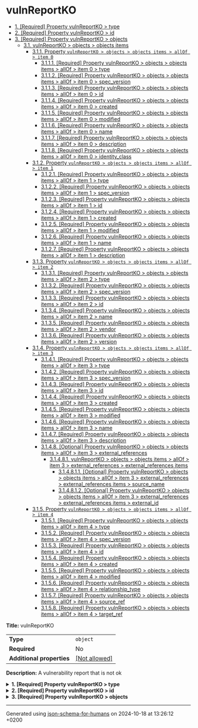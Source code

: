 # vulnReportKO

- [1. [Required] Property vulnReportKO > type](#type)
- [2. [Required] Property vulnReportKO > id](#id)
- [3. [Required] Property vulnReportKO > objects](#objects)
  - [3.1. vulnReportKO > objects > objects items](#autogenerated_heading_2)
    - [3.1.1. Property `vulnReportKO > objects > objects items > allOf > item 0`](#objects_items_allOf_i0)
      - [3.1.1.1. [Required] Property vulnReportKO > objects > objects items > allOf > item 0 > type](#objects_items_allOf_i0_type)
      - [3.1.1.2. [Required] Property vulnReportKO > objects > objects items > allOf > item 0 > spec_version](#objects_items_allOf_i0_spec_version)
      - [3.1.1.3. [Required] Property vulnReportKO > objects > objects items > allOf > item 0 > id](#objects_items_allOf_i0_id)
      - [3.1.1.4. [Required] Property vulnReportKO > objects > objects items > allOf > item 0 > created](#objects_items_allOf_i0_created)
      - [3.1.1.5. [Required] Property vulnReportKO > objects > objects items > allOf > item 0 > modified](#objects_items_allOf_i0_modified)
      - [3.1.1.6. [Required] Property vulnReportKO > objects > objects items > allOf > item 0 > name](#objects_items_allOf_i0_name)
      - [3.1.1.7. [Required] Property vulnReportKO > objects > objects items > allOf > item 0 > description](#objects_items_allOf_i0_description)
      - [3.1.1.8. [Required] Property vulnReportKO > objects > objects items > allOf > item 0 > identity_class](#objects_items_allOf_i0_identity_class)
    - [3.1.2. Property `vulnReportKO > objects > objects items > allOf > item 1`](#objects_items_allOf_i1)
      - [3.1.2.1. [Required] Property vulnReportKO > objects > objects items > allOf > item 1 > type](#objects_items_allOf_i1_type)
      - [3.1.2.2. [Required] Property vulnReportKO > objects > objects items > allOf > item 1 > spec_version](#objects_items_allOf_i1_spec_version)
      - [3.1.2.3. [Required] Property vulnReportKO > objects > objects items > allOf > item 1 > id](#objects_items_allOf_i1_id)
      - [3.1.2.4. [Required] Property vulnReportKO > objects > objects items > allOf > item 1 > created](#objects_items_allOf_i1_created)
      - [3.1.2.5. [Required] Property vulnReportKO > objects > objects items > allOf > item 1 > modified](#objects_items_allOf_i1_modified)
      - [3.1.2.6. [Required] Property vulnReportKO > objects > objects items > allOf > item 1 > name](#objects_items_allOf_i1_name)
      - [3.1.2.7. [Required] Property vulnReportKO > objects > objects items > allOf > item 1 > description](#objects_items_allOf_i1_description)
    - [3.1.3. Property `vulnReportKO > objects > objects items > allOf > item 2`](#objects_items_allOf_i2)
      - [3.1.3.1. [Required] Property vulnReportKO > objects > objects items > allOf > item 2 > type](#objects_items_allOf_i2_type)
      - [3.1.3.2. [Required] Property vulnReportKO > objects > objects items > allOf > item 2 > spec_version](#objects_items_allOf_i2_spec_version)
      - [3.1.3.3. [Required] Property vulnReportKO > objects > objects items > allOf > item 2 > id](#objects_items_allOf_i2_id)
      - [3.1.3.4. [Required] Property vulnReportKO > objects > objects items > allOf > item 2 > name](#objects_items_allOf_i2_name)
      - [3.1.3.5. [Required] Property vulnReportKO > objects > objects items > allOf > item 2 > vendor](#objects_items_allOf_i2_vendor)
      - [3.1.3.6. [Required] Property vulnReportKO > objects > objects items > allOf > item 2 > version](#objects_items_allOf_i2_version)
    - [3.1.4. Property `vulnReportKO > objects > objects items > allOf > item 3`](#objects_items_allOf_i3)
      - [3.1.4.1. [Required] Property vulnReportKO > objects > objects items > allOf > item 3 > type](#objects_items_allOf_i3_type)
      - [3.1.4.2. [Required] Property vulnReportKO > objects > objects items > allOf > item 3 > spec_version](#objects_items_allOf_i3_spec_version)
      - [3.1.4.3. [Required] Property vulnReportKO > objects > objects items > allOf > item 3 > id](#objects_items_allOf_i3_id)
      - [3.1.4.4. [Required] Property vulnReportKO > objects > objects items > allOf > item 3 > created](#objects_items_allOf_i3_created)
      - [3.1.4.5. [Required] Property vulnReportKO > objects > objects items > allOf > item 3 > modified](#objects_items_allOf_i3_modified)
      - [3.1.4.6. [Required] Property vulnReportKO > objects > objects items > allOf > item 3 > name](#objects_items_allOf_i3_name)
      - [3.1.4.7. [Required] Property vulnReportKO > objects > objects items > allOf > item 3 > description](#objects_items_allOf_i3_description)
      - [3.1.4.8. [Optional] Property vulnReportKO > objects > objects items > allOf > item 3 > external_references](#objects_items_allOf_i3_external_references)
        - [3.1.4.8.1. vulnReportKO > objects > objects items > allOf > item 3 > external_references > external_references items](#autogenerated_heading_3)
          - [3.1.4.8.1.1. [Optional] Property vulnReportKO > objects > objects items > allOf > item 3 > external_references > external_references items > source_name](#objects_items_allOf_i3_external_references_items_source_name)
          - [3.1.4.8.1.2. [Optional] Property vulnReportKO > objects > objects items > allOf > item 3 > external_references > external_references items > external_id](#objects_items_allOf_i3_external_references_items_external_id)
    - [3.1.5. Property `vulnReportKO > objects > objects items > allOf > item 4`](#objects_items_allOf_i4)
      - [3.1.5.1. [Required] Property vulnReportKO > objects > objects items > allOf > item 4 > type](#objects_items_allOf_i4_type)
      - [3.1.5.2. [Required] Property vulnReportKO > objects > objects items > allOf > item 4 > spec_version](#objects_items_allOf_i4_spec_version)
      - [3.1.5.3. [Required] Property vulnReportKO > objects > objects items > allOf > item 4 > id](#objects_items_allOf_i4_id)
      - [3.1.5.4. [Required] Property vulnReportKO > objects > objects items > allOf > item 4 > created](#objects_items_allOf_i4_created)
      - [3.1.5.5. [Required] Property vulnReportKO > objects > objects items > allOf > item 4 > modified](#objects_items_allOf_i4_modified)
      - [3.1.5.6. [Required] Property vulnReportKO > objects > objects items > allOf > item 4 > relationship_type](#objects_items_allOf_i4_relationship_type)
      - [3.1.5.7. [Required] Property vulnReportKO > objects > objects items > allOf > item 4 > source_ref](#objects_items_allOf_i4_source_ref)
      - [3.1.5.8. [Required] Property vulnReportKO > objects > objects items > allOf > item 4 > target_ref](#objects_items_allOf_i4_target_ref)

**Title:** vulnReportKO

|                           |                                                         |
| ------------------------- | ------------------------------------------------------- |
| **Type**                  | `object`                                                |
| **Required**              | No                                                      |
| **Additional properties** | [[Not allowed]](# "Additional Properties not allowed.") |

**Description:** A vulnerability report that is not ok

<details>
<summary>
<strong> <a name="type"></a>1. [Required] Property vulnReportKO > type</strong>  

</summary>
<blockquote>

|              |          |
| ------------ | -------- |
| **Type**     | `string` |
| **Required** | Yes      |

**Description:** property extension from the request (coming from the STIX format)

</blockquote>
</details>

<details>
<summary>
<strong> <a name="id"></a>2. [Required] Property vulnReportKO > id</strong>  

</summary>
<blockquote>

|              |          |
| ------------ | -------- |
| **Type**     | `string` |
| **Required** | Yes      |

| Restrictions                      |                                                                           |
| --------------------------------- | ------------------------------------------------------------------------- |
| **Must match regular expression** | ```^bundle--.*$``` [Test](https://regex101.com/?regex=%5Ebundle--.%2A%24) |

</blockquote>
</details>

<details>
<summary>
<strong> <a name="objects"></a>3. [Required] Property vulnReportKO > objects</strong>  

</summary>
<blockquote>

|              |         |
| ------------ | ------- |
| **Type**     | `array` |
| **Required** | Yes     |

|                      | Array restrictions |
| -------------------- | ------------------ |
| **Min items**        | N/A                |
| **Max items**        | N/A                |
| **Items unicity**    | False              |
| **Additional items** | False              |
| **Tuple validation** | See below          |

| Each item of this array must be | Description |
| ------------------------------- | ----------- |
| [objects items](#objects_items) | -           |

### <a name="autogenerated_heading_2"></a>3.1. vulnReportKO > objects > objects items

|                           |                                                                           |
| ------------------------- | ------------------------------------------------------------------------- |
| **Type**                  | `combining`                                                               |
| **Required**              | No                                                                        |
| **Additional properties** | [[Any type: allowed]](# "Additional Properties of any type are allowed.") |

<blockquote>

| All of(Requirement)               |
| --------------------------------- |
| [item 0](#objects_items_allOf_i0) |
| [item 1](#objects_items_allOf_i1) |
| [item 2](#objects_items_allOf_i2) |
| [item 3](#objects_items_allOf_i3) |
| [item 4](#objects_items_allOf_i4) |

<blockquote>

#### <a name="objects_items_allOf_i0"></a>3.1.1. Property `vulnReportKO > objects > objects items > allOf > item 0`

|                           |                                                         |
| ------------------------- | ------------------------------------------------------- |
| **Type**                  | `object`                                                |
| **Required**              | No                                                      |
| **Additional properties** | [[Not allowed]](# "Additional Properties not allowed.") |

<details>
<summary>
<strong> <a name="objects_items_allOf_i0_type"></a>3.1.1.1. [Required] Property vulnReportKO > objects > objects items > allOf > item 0 > type</strong>  

</summary>
<blockquote>

|              |         |
| ------------ | ------- |
| **Type**     | `const` |
| **Required** | Yes     |

**Description:** property extension from the request (coming from the STIX format)

Specific value: `"identity"`

</blockquote>
</details>

<details>
<summary>
<strong> <a name="objects_items_allOf_i0_spec_version"></a>3.1.1.2. [Required] Property vulnReportKO > objects > objects items > allOf > item 0 > spec_version</strong>  

</summary>
<blockquote>

|              |          |
| ------------ | -------- |
| **Type**     | `string` |
| **Required** | Yes      |

**Description:** version of the stix format

</blockquote>
</details>

<details>
<summary>
<strong> <a name="objects_items_allOf_i0_id"></a>3.1.1.3. [Required] Property vulnReportKO > objects > objects items > allOf > item 0 > id</strong>  

</summary>
<blockquote>

|              |          |
| ------------ | -------- |
| **Type**     | `string` |
| **Required** | Yes      |

| Restrictions                      |                                                                               |
| --------------------------------- | ----------------------------------------------------------------------------- |
| **Must match regular expression** | ```^identity--.*$``` [Test](https://regex101.com/?regex=%5Eidentity--.%2A%24) |

</blockquote>
</details>

<details>
<summary>
<strong> <a name="objects_items_allOf_i0_created"></a>3.1.1.4. [Required] Property vulnReportKO > objects > objects items > allOf > item 0 > created</strong>  

</summary>
<blockquote>

|              |             |
| ------------ | ----------- |
| **Type**     | `string`    |
| **Required** | Yes         |
| **Format**   | `date-time` |

**Description:** timestamp of the creation in ISO-8601 (UTC)

</blockquote>
</details>

<details>
<summary>
<strong> <a name="objects_items_allOf_i0_modified"></a>3.1.1.5. [Required] Property vulnReportKO > objects > objects items > allOf > item 0 > modified</strong>  

</summary>
<blockquote>

|              |             |
| ------------ | ----------- |
| **Type**     | `string`    |
| **Required** | Yes         |
| **Format**   | `date-time` |

**Description:** timestamp of the modification in ISO-8601 (UTC)

</blockquote>
</details>

<details>
<summary>
<strong> <a name="objects_items_allOf_i0_name"></a>3.1.1.6. [Required] Property vulnReportKO > objects > objects items > allOf > item 0 > name</strong>  

</summary>
<blockquote>

|              |         |
| ------------ | ------- |
| **Type**     | `const` |
| **Required** | Yes     |

Specific value: `"Audit Box SELFY Solution"`

</blockquote>
</details>

<details>
<summary>
<strong> <a name="objects_items_allOf_i0_description"></a>3.1.1.7. [Required] Property vulnReportKO > objects > objects items > allOf > item 0 > description</strong>  

</summary>
<blockquote>

|              |          |
| ------------ | -------- |
| **Type**     | `string` |
| **Required** | Yes      |

</blockquote>
</details>

<details>
<summary>
<strong> <a name="objects_items_allOf_i0_identity_class"></a>3.1.1.8. [Required] Property vulnReportKO > objects > objects items > allOf > item 0 > identity_class</strong>  

</summary>
<blockquote>

|              |          |
| ------------ | -------- |
| **Type**     | `string` |
| **Required** | Yes      |

**Description:** vehicle identification number (VIN)

</blockquote>
</details>

</blockquote>
<blockquote>

#### <a name="objects_items_allOf_i1"></a>3.1.2. Property `vulnReportKO > objects > objects items > allOf > item 1`

|                           |                                                         |
| ------------------------- | ------------------------------------------------------- |
| **Type**                  | `object`                                                |
| **Required**              | No                                                      |
| **Additional properties** | [[Not allowed]](# "Additional Properties not allowed.") |

<details>
<summary>
<strong> <a name="objects_items_allOf_i1_type"></a>3.1.2.1. [Required] Property vulnReportKO > objects > objects items > allOf > item 1 > type</strong>  

</summary>
<blockquote>

|              |         |
| ------------ | ------- |
| **Type**     | `const` |
| **Required** | Yes     |

**Description:** course of action from the request (coming from the STIX format)

Specific value: `"course-of-action"`

</blockquote>
</details>

<details>
<summary>
<strong> <a name="objects_items_allOf_i1_spec_version"></a>3.1.2.2. [Required] Property vulnReportKO > objects > objects items > allOf > item 1 > spec_version</strong>  

</summary>
<blockquote>

|              |          |
| ------------ | -------- |
| **Type**     | `string` |
| **Required** | Yes      |

**Description:** version of the stix format

</blockquote>
</details>

<details>
<summary>
<strong> <a name="objects_items_allOf_i1_id"></a>3.1.2.3. [Required] Property vulnReportKO > objects > objects items > allOf > item 1 > id</strong>  

</summary>
<blockquote>

|              |          |
| ------------ | -------- |
| **Type**     | `string` |
| **Required** | Yes      |

| Restrictions                      |                                                                                           |
| --------------------------------- | ----------------------------------------------------------------------------------------- |
| **Must match regular expression** | ```^attack-pattern--.*$``` [Test](https://regex101.com/?regex=%5Eattack-pattern--.%2A%24) |

</blockquote>
</details>

<details>
<summary>
<strong> <a name="objects_items_allOf_i1_created"></a>3.1.2.4. [Required] Property vulnReportKO > objects > objects items > allOf > item 1 > created</strong>  

</summary>
<blockquote>

|              |             |
| ------------ | ----------- |
| **Type**     | `string`    |
| **Required** | Yes         |
| **Format**   | `date-time` |

**Description:** timestamp of the creation in ISO-8601 (UTC)

</blockquote>
</details>

<details>
<summary>
<strong> <a name="objects_items_allOf_i1_modified"></a>3.1.2.5. [Required] Property vulnReportKO > objects > objects items > allOf > item 1 > modified</strong>  

</summary>
<blockquote>

|              |             |
| ------------ | ----------- |
| **Type**     | `string`    |
| **Required** | Yes         |
| **Format**   | `date-time` |

**Description:** timestamp of the modification in ISO-8601 (UTC)

</blockquote>
</details>

<details>
<summary>
<strong> <a name="objects_items_allOf_i1_name"></a>3.1.2.6. [Required] Property vulnReportKO > objects > objects items > allOf > item 1 > name</strong>  

</summary>
<blockquote>

|              |         |
| ------------ | ------- |
| **Type**     | `const` |
| **Required** | Yes     |

Specific value: `"80"`

</blockquote>
</details>

<details>
<summary>
<strong> <a name="objects_items_allOf_i1_description"></a>3.1.2.7. [Required] Property vulnReportKO > objects > objects items > allOf > item 1 > description</strong>  

</summary>
<blockquote>

|              |          |
| ------------ | -------- |
| **Type**     | `string` |
| **Required** | Yes      |

**Description:** describing the couse of action

</blockquote>
</details>

</blockquote>
<blockquote>

#### <a name="objects_items_allOf_i2"></a>3.1.3. Property `vulnReportKO > objects > objects items > allOf > item 2`

|                           |                                                         |
| ------------------------- | ------------------------------------------------------- |
| **Type**                  | `object`                                                |
| **Required**              | No                                                      |
| **Additional properties** | [[Not allowed]](# "Additional Properties not allowed.") |

<details>
<summary>
<strong> <a name="objects_items_allOf_i2_type"></a>3.1.3.1. [Required] Property vulnReportKO > objects > objects items > allOf > item 2 > type</strong>  

</summary>
<blockquote>

|              |         |
| ------------ | ------- |
| **Type**     | `const` |
| **Required** | Yes     |

**Description:** software from the request (coming from the STIX format)

Specific value: `"software"`

</blockquote>
</details>

<details>
<summary>
<strong> <a name="objects_items_allOf_i2_spec_version"></a>3.1.3.2. [Required] Property vulnReportKO > objects > objects items > allOf > item 2 > spec_version</strong>  

</summary>
<blockquote>

|              |          |
| ------------ | -------- |
| **Type**     | `string` |
| **Required** | Yes      |

**Description:** version of the stix format

</blockquote>
</details>

<details>
<summary>
<strong> <a name="objects_items_allOf_i2_id"></a>3.1.3.3. [Required] Property vulnReportKO > objects > objects items > allOf > item 2 > id</strong>  

</summary>
<blockquote>

|              |          |
| ------------ | -------- |
| **Type**     | `string` |
| **Required** | Yes      |

| Restrictions                      |                                                                               |
| --------------------------------- | ----------------------------------------------------------------------------- |
| **Must match regular expression** | ```^software--.*$``` [Test](https://regex101.com/?regex=%5Esoftware--.%2A%24) |

</blockquote>
</details>

<details>
<summary>
<strong> <a name="objects_items_allOf_i2_name"></a>3.1.3.4. [Required] Property vulnReportKO > objects > objects items > allOf > item 2 > name</strong>  

</summary>
<blockquote>

|              |         |
| ------------ | ------- |
| **Type**     | `const` |
| **Required** | Yes     |

Specific value: `"Software"`

</blockquote>
</details>

<details>
<summary>
<strong> <a name="objects_items_allOf_i2_vendor"></a>3.1.3.5. [Required] Property vulnReportKO > objects > objects items > allOf > item 2 > vendor</strong>  

</summary>
<blockquote>

|              |          |
| ------------ | -------- |
| **Type**     | `string` |
| **Required** | Yes      |

**Description:** vendor of the software

</blockquote>
</details>

<details>
<summary>
<strong> <a name="objects_items_allOf_i2_version"></a>3.1.3.6. [Required] Property vulnReportKO > objects > objects items > allOf > item 2 > version</strong>  

</summary>
<blockquote>

|              |          |
| ------------ | -------- |
| **Type**     | `string` |
| **Required** | Yes      |

**Description:** software version

</blockquote>
</details>

</blockquote>
<blockquote>

#### <a name="objects_items_allOf_i3"></a>3.1.4. Property `vulnReportKO > objects > objects items > allOf > item 3`

|                           |                                                         |
| ------------------------- | ------------------------------------------------------- |
| **Type**                  | `object`                                                |
| **Required**              | No                                                      |
| **Additional properties** | [[Not allowed]](# "Additional Properties not allowed.") |

<details>
<summary>
<strong> <a name="objects_items_allOf_i3_type"></a>3.1.4.1. [Required] Property vulnReportKO > objects > objects items > allOf > item 3 > type</strong>  

</summary>
<blockquote>

|              |         |
| ------------ | ------- |
| **Type**     | `const` |
| **Required** | Yes     |

**Description:** vulnerability from the request (coming from the STIX format)

Specific value: `"vulnerability"`

</blockquote>
</details>

<details>
<summary>
<strong> <a name="objects_items_allOf_i3_spec_version"></a>3.1.4.2. [Required] Property vulnReportKO > objects > objects items > allOf > item 3 > spec_version</strong>  

</summary>
<blockquote>

|              |          |
| ------------ | -------- |
| **Type**     | `string` |
| **Required** | Yes      |

**Description:** version of the stix format

</blockquote>
</details>

<details>
<summary>
<strong> <a name="objects_items_allOf_i3_id"></a>3.1.4.3. [Required] Property vulnReportKO > objects > objects items > allOf > item 3 > id</strong>  

</summary>
<blockquote>

|              |          |
| ------------ | -------- |
| **Type**     | `string` |
| **Required** | Yes      |

| Restrictions                      |                                                                                         |
| --------------------------------- | --------------------------------------------------------------------------------------- |
| **Must match regular expression** | ```^vulnerability--.*$``` [Test](https://regex101.com/?regex=%5Evulnerability--.%2A%24) |

</blockquote>
</details>

<details>
<summary>
<strong> <a name="objects_items_allOf_i3_created"></a>3.1.4.4. [Required] Property vulnReportKO > objects > objects items > allOf > item 3 > created</strong>  

</summary>
<blockquote>

|              |             |
| ------------ | ----------- |
| **Type**     | `string`    |
| **Required** | Yes         |
| **Format**   | `date-time` |

**Description:** timestamp of the creation in ISO-8601 (UTC)

</blockquote>
</details>

<details>
<summary>
<strong> <a name="objects_items_allOf_i3_modified"></a>3.1.4.5. [Required] Property vulnReportKO > objects > objects items > allOf > item 3 > modified</strong>  

</summary>
<blockquote>

|              |             |
| ------------ | ----------- |
| **Type**     | `string`    |
| **Required** | Yes         |
| **Format**   | `date-time` |

**Description:** timestamp of the modification in ISO-8601 (UTC)

</blockquote>
</details>

<details>
<summary>
<strong> <a name="objects_items_allOf_i3_name"></a>3.1.4.6. [Required] Property vulnReportKO > objects > objects items > allOf > item 3 > name</strong>  

</summary>
<blockquote>

|              |          |
| ------------ | -------- |
| **Type**     | `string` |
| **Required** | Yes      |

**Description:** cve name

| Restrictions                      |                                                                   |
| --------------------------------- | ----------------------------------------------------------------- |
| **Must match regular expression** | ```^CVE-.*$``` [Test](https://regex101.com/?regex=%5ECVE-.%2A%24) |

</blockquote>
</details>

<details>
<summary>
<strong> <a name="objects_items_allOf_i3_description"></a>3.1.4.7. [Required] Property vulnReportKO > objects > objects items > allOf > item 3 > description</strong>  

</summary>
<blockquote>

|              |          |
| ------------ | -------- |
| **Type**     | `string` |
| **Required** | Yes      |

**Description:** description of the CVE

</blockquote>
</details>

<details>
<summary>
<strong> <a name="objects_items_allOf_i3_external_references"></a>3.1.4.8. [Optional] Property vulnReportKO > objects > objects items > allOf > item 3 > external_references</strong>  

</summary>
<blockquote>

|              |                   |
| ------------ | ----------------- |
| **Type**     | `array of object` |
| **Required** | No                |

|                      | Array restrictions |
| -------------------- | ------------------ |
| **Min items**        | N/A                |
| **Max items**        | N/A                |
| **Items unicity**    | False              |
| **Additional items** | False              |
| **Tuple validation** | See below          |

| Each item of this array must be                                                | Description |
| ------------------------------------------------------------------------------ | ----------- |
| [external_references items](#objects_items_allOf_i3_external_references_items) | -           |

###### <a name="autogenerated_heading_3"></a>3.1.4.8.1. vulnReportKO > objects > objects items > allOf > item 3 > external_references > external_references items

|                           |                                                                           |
| ------------------------- | ------------------------------------------------------------------------- |
| **Type**                  | `object`                                                                  |
| **Required**              | No                                                                        |
| **Additional properties** | [[Any type: allowed]](# "Additional Properties of any type are allowed.") |

<details>
<summary>
<strong> <a name="objects_items_allOf_i3_external_references_items_source_name"></a>3.1.4.8.1.1. [Optional] Property vulnReportKO > objects > objects items > allOf > item 3 > external_references > external_references items > source_name</strong>  

</summary>
<blockquote>

|              |          |
| ------------ | -------- |
| **Type**     | `string` |
| **Required** | No       |

**Description:** Name of the source

</blockquote>
</details>

<details>
<summary>
<strong> <a name="objects_items_allOf_i3_external_references_items_external_id"></a>3.1.4.8.1.2. [Optional] Property vulnReportKO > objects > objects items > allOf > item 3 > external_references > external_references items > external_id</strong>  

</summary>
<blockquote>

|              |          |
| ------------ | -------- |
| **Type**     | `string` |
| **Required** | No       |

</blockquote>
</details>

</blockquote>
</details>

</blockquote>
<blockquote>

#### <a name="objects_items_allOf_i4"></a>3.1.5. Property `vulnReportKO > objects > objects items > allOf > item 4`

|                           |                                                         |
| ------------------------- | ------------------------------------------------------- |
| **Type**                  | `object`                                                |
| **Required**              | No                                                      |
| **Additional properties** | [[Not allowed]](# "Additional Properties not allowed.") |

<details>
<summary>
<strong> <a name="objects_items_allOf_i4_type"></a>3.1.5.1. [Required] Property vulnReportKO > objects > objects items > allOf > item 4 > type</strong>  

</summary>
<blockquote>

|              |         |
| ------------ | ------- |
| **Type**     | `const` |
| **Required** | Yes     |

**Description:** property extension from the request (coming from the STIX format)

Specific value: `"relationship"`

</blockquote>
</details>

<details>
<summary>
<strong> <a name="objects_items_allOf_i4_spec_version"></a>3.1.5.2. [Required] Property vulnReportKO > objects > objects items > allOf > item 4 > spec_version</strong>  

</summary>
<blockquote>

|              |          |
| ------------ | -------- |
| **Type**     | `string` |
| **Required** | Yes      |

**Description:** version of the stix format

</blockquote>
</details>

<details>
<summary>
<strong> <a name="objects_items_allOf_i4_id"></a>3.1.5.3. [Required] Property vulnReportKO > objects > objects items > allOf > item 4 > id</strong>  

</summary>
<blockquote>

|              |          |
| ------------ | -------- |
| **Type**     | `string` |
| **Required** | Yes      |

| Restrictions                      |                                                                                       |
| --------------------------------- | ------------------------------------------------------------------------------------- |
| **Must match regular expression** | ```^relationship--.*$``` [Test](https://regex101.com/?regex=%5Erelationship--.%2A%24) |

</blockquote>
</details>

<details>
<summary>
<strong> <a name="objects_items_allOf_i4_created"></a>3.1.5.4. [Required] Property vulnReportKO > objects > objects items > allOf > item 4 > created</strong>  

</summary>
<blockquote>

|              |             |
| ------------ | ----------- |
| **Type**     | `string`    |
| **Required** | Yes         |
| **Format**   | `date-time` |

**Description:** timestamp of the creation in ISO-8601 (UTC)

</blockquote>
</details>

<details>
<summary>
<strong> <a name="objects_items_allOf_i4_modified"></a>3.1.5.5. [Required] Property vulnReportKO > objects > objects items > allOf > item 4 > modified</strong>  

</summary>
<blockquote>

|              |             |
| ------------ | ----------- |
| **Type**     | `string`    |
| **Required** | Yes         |
| **Format**   | `date-time` |

**Description:** timestamp of the modification in ISO-8601 (UTC)

</blockquote>
</details>

<details>
<summary>
<strong> <a name="objects_items_allOf_i4_relationship_type"></a>3.1.5.6. [Required] Property vulnReportKO > objects > objects items > allOf > item 4 > relationship_type</strong>  

</summary>
<blockquote>

|              |          |
| ------------ | -------- |
| **Type**     | `string` |
| **Required** | Yes      |

**Description:** relationship type of the deviation

</blockquote>
</details>

<details>
<summary>
<strong> <a name="objects_items_allOf_i4_source_ref"></a>3.1.5.7. [Required] Property vulnReportKO > objects > objects items > allOf > item 4 > source_ref</strong>  

</summary>
<blockquote>

|              |          |
| ------------ | -------- |
| **Type**     | `string` |
| **Required** | Yes      |

**Description:** reference to the source indicator

| Restrictions                      |                                                                                 |
| --------------------------------- | ------------------------------------------------------------------------------- |
| **Must match regular expression** | ```^indicator--.*$``` [Test](https://regex101.com/?regex=%5Eindicator--.%2A%24) |

</blockquote>
</details>

<details>
<summary>
<strong> <a name="objects_items_allOf_i4_target_ref"></a>3.1.5.8. [Required] Property vulnReportKO > objects > objects items > allOf > item 4 > target_ref</strong>  

</summary>
<blockquote>

|              |          |
| ------------ | -------- |
| **Type**     | `string` |
| **Required** | Yes      |

**Description:** reference to the target indicator

| Restrictions                      |                                                                                 |
| --------------------------------- | ------------------------------------------------------------------------------- |
| **Must match regular expression** | ```^indicator--.*$``` [Test](https://regex101.com/?regex=%5Eindicator--.%2A%24) |

</blockquote>
</details>

</blockquote>

</blockquote>

</blockquote>
</details>

----------------------------------------------------------------------------------------------------------------------------
Generated using [json-schema-for-humans](https://github.com/coveooss/json-schema-for-humans) on 2024-10-18 at 13:26:12 +0200